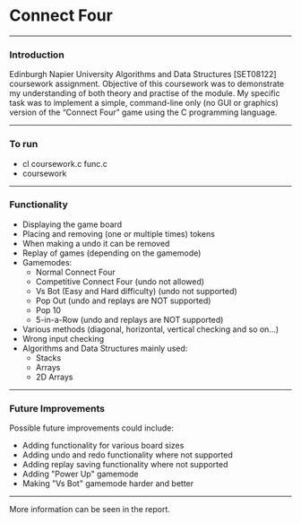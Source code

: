 # Connect Four
---
### Introduction

Edinburgh Napier University Algorithms and Data Structures [SET08122] coursework assignment. Objective of this coursework was to demonstrate my understanding of both theory and practise of the module. My specific task was to implement a simple, command-line only (no GUI or graphics) version of the “Connect Four” game using the C programming language.

---

### To run
* cl coursework.c func.c
* coursework
---

### Functionality

* Displaying the game board
* Placing and removing (one or multiple times) tokens
* When making a undo it can be removed
* Replay of games (depending on the gamemode)
* Gamemodes:
  * Normal Connect Four
  * Competitive Connect Four (undo not allowed)
  * Vs Bot (Easy and Hard difficulty) (undo not supported)
  * Pop Out (undo and replays are NOT supported)
  * Pop 10
  * 5-in-a-Row (undo and replays are NOT supported)
* Various methods (diagonal, horizontal, vertical checking and so on...)
* Wrong input checking
* Algorithms and Data Structures mainly used:
  * Stacks
  * Arrays
  * 2D Arrays
  
---

### Future Improvements

Possible future improvements could include:

* Adding functionality for various board sizes
* Adding undo and redo functionality where not supported
* Adding replay saving functionality where not supported
* Adding "Power Up" gamemode
* Making "Vs Bot" gamemode harder and better

---

More information can be seen in the report.
